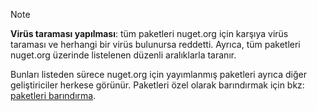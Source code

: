 > [!Note]
> **Virüs taraması yapılması**: tüm paketleri nuget.org için karşıya virüs taraması ve herhangi bir virüs bulunursa reddetti. Ayrıca, tüm paketleri nuget.org üzerinde listelenen düzenli aralıklarla taranır.
>
> Bunları listeden sürece nuget.org için yayımlanmış paketleri ayrıca diğer geliştiriciler herkese görünür. Paketleri özel olarak barındırmak için bkz: [paketleri barındırma](../../hosting-packages/overview.md).